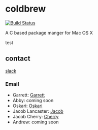 # coldbrew
[![Build Status](https://travis-ci.org/gwoplock/coldbrew.svg?branch=master)](https://travis-ci.org/gwoplock/coldbrew)

A C based package manger for Mac OS X 

test
## contact
[slack](https://join.slack.com/t/coldbrew-dev/shared_invite/enQtMjgwNTkzNjQyNzIzLTI1YmFhZTIxZGFhYjMzYmI5MmVhZTZmYzRmYWMzMThmNzk0Yjk3ZjExNmZkZDFjY2RlOThmYmNhMzg2MjIwZjM)
### Email
* Garrett: [Garrett](mailto:battagliagarrett0+coldbrew@gmail.com)
* Abby: coming soon
* Oskari: [Oskari](mailto:xxc3ncoredxx+coldbrew@gmail.com)
* Jacob Lancaster: [Jacob](mailto:jakelanc950+coldbrew@gmail.com)
* Jacob Cherry: [Cherry](mailto:jacobcherry36@gmail.com) 
* Andrew: coming soon
